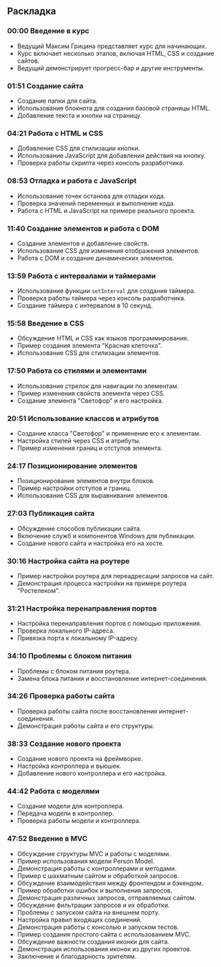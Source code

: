 ﻿## Раскладка

### 00:00 Введение в курс
- Ведущий Максим Грицина представляет курс для начинающих.
- Курс включает несколько этапов, включая HTML, CSS и создание сайтов.
- Ведущий демонстрирует прогресс-бар и другие инструменты.

### 01:51 Создание сайта
- Создание папки для сайта.
- Использование блокнота для создания базовой страницы HTML.
- Добавление текста и кнопки на страницу.

### 04:21 Работа с HTML и CSS
- Добавление CSS для стилизации кнопки.
- Использование JavaScript для добавления действия на кнопку.
- Проверка работы скрипта через консоль разработчика.

### 08:53 Отладка и работа с JavaScript
- Использование точек останова для отладки кода.
- Проверка значений переменных и выполнение кода.
- Работа с HTML и JavaScript на примере реального проекта.

### 11:40 Создание элементов и работа с DOM
- Создание элементов и добавление свойств.
- Использование CSS для изменения отображения элементов.
- Работа с DOM и создание динамических элементов.

### 13:59 Работа с интервалами и таймерами
- Использование функции `setInterval` для создания таймера.
- Проверка работы таймера через консоль разработчика.
- Создание таймера с интервалом в 10 секунд.

### 15:58 Введение в CSS
- Обсуждение HTML и CSS как языков программирования.
- Пример создания элемента "Красная клеточка".
- Использование CSS для стилизации элементов.

### 17:50 Работа со стилями и элементами
- Использование стрелок для навигации по элементам.
- Пример изменения свойств элемента через CSS.
- Создание элемента "Светофор" и его настройка.

### 20:51 Использование классов и атрибутов
- Создание класса "Светофор" и применение его к элементам.
- Настройка стилей через CSS и атрибуты.
- Пример изменения границ и отступов элемента.

### 24:17 Позиционирование элементов
- Позиционирование элементов внутри блоков.
- Пример настройки отступов и границ.
- Использование CSS для выравнивания элементов.

### 27:03 Публикация сайта
- Обсуждение способов публикации сайта.
- Включение служб и компонентов Windows для публикации.
- Создание нового сайта и настройка его на хосте.

### 30:16 Настройка сайта на роутере
- Пример настройки роутера для переадресации запросов на сайт.
- Демонстрация процесса настройки на примере роутера "Ростелеком".

### 31:21 Настройка перенаправления портов
- Настройка перенаправления портов с помощью приложения.
- Проверка локального IP-адреса.
- Привязка порта к локальному IP-адресу.

### 34:10 Проблемы с блоком питания
- Проблемы с блоком питания роутера.
- Замена блока питания и восстановление интернет-соединения.

### 34:26 Проверка работы сайта
- Проверка работы сайта после восстановления интернет-соединения.
- Демонстрация работы сайта и его структуры.

### 38:33 Создание нового проекта
- Создание нового проекта на фреймворке.
- Настройка контроллера и вьюшек.
- Добавление нового контроллера и его настройка.

### 44:42 Работа с моделями
- Создание модели для контроллера.
- Передача модели в контроллер.
- Проверка работы модели и контроллера.

### 47:52 Введение в MVC
- Обсуждение структуры MVC и работы с моделями.
- Пример использования модели Person Model.
- Демонстрация работы с контроллерами и методами.
- Пример с шахматным сайтом и обработкой запросов.
- Обсуждение взаимодействия между фронтендом и бэкендом.
- Пример обработки ошибок и выполнения запросов.
- Демонстрация различных запросов, отправляемых сайтом.
- Обсуждение фильтрации запросов и их обработки.
- Проблемы с запуском сайта на внешнем порту.
- Настройка правил входящих соединений.
- Демонстрация работы с консолью и запуском тестов.
- Пример создания простого сайта с использованием MVC.
- Обсуждение важности создания иконки для сайта.
- Демонстрация использования иконок из других проектов.
- Заключение и благодарность зрителям.
